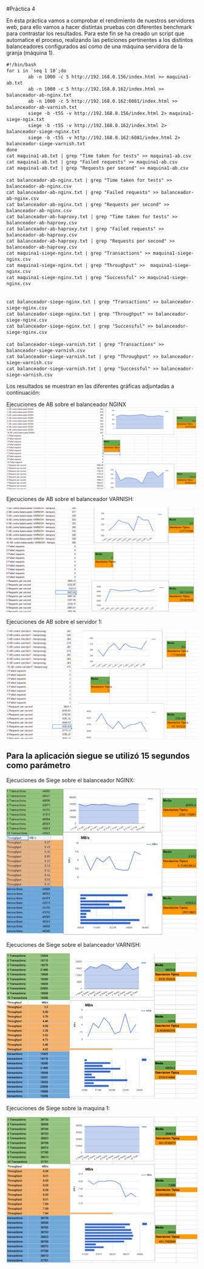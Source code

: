 #Práctica 4


En ésta práctica vamos a comprobar el rendimiento de nuestros servidores web, para ello vamos a hacer distintas pruebas con diferentes benchmark para contrastar los resultados.
Para este fin se ha creado un script que automatice el proceso, realizando las peticiones pertinentes a los distintos balanceadores configurados así como de una máquina servidora de la granja (máquina 1). 


	#!/bin/bash
	for i in `seq 1 10`;do
			ab -n 1000 -c 5 http://192.168.0.156/index.html >> maquina1-ab.txt
			ab -n 1000 -c 5 http://192.168.0.162/index.html >> balanceador-ab-nginx.txt
			ab -n 1000 -c 5 http://192.168.0.162:6081/index.html >> balanceador-ab-varnish.txt
			siege -b -t5S -v http://192.168.0.156/index.html 2> maquina1-siege-ngix.txt
			siege -b -t5S -v http://192.168.0.162/index.html 2> balanceador-siege-nginx.txt
			siege -b -t5S -v http://192.168.0.162:6081/index.html 2> balanceador-siege-varnish.txt
	done
	cat maquina1-ab.txt | grep "Time taken for tests" >> maquina1-ab.csv
	cat maquina1-ab.txt | grep "Failed requests" >> maquina1-ab.csv
	cat maquina1-ab.txt | grep "Requests per second" >> maquina1-ab.csv

	cat balanceador-ab-nginx.txt | grep "Time taken for tests" >> balanceador-ab-nginx.csv
	cat balanceador-ab-nginx.txt | grep "Failed requests" >> balanceador-ab-nginx.csv
	cat balanceador-ab-nginx.txt | grep "Requests per second" >> balanceador-ab-nginx.csv
	cat balanceador-ab-haproxy.txt | grep "Time taken for tests" >> balanceador-ab-haproxy.csv
	cat balanceador-ab-haproxy.txt | grep "Failed requests" >> balanceador-ab-haproxy.csv
	cat balanceador-ab-haproxy.txt | grep "Requests per second" >> balanceador-ab-haproxy.csv
	cat maquina1-siege-nginx.txt | grep "Transactions" >> maquina1-siege-nginx.csv
	cat maquina1-siege-nginx.txt | grep "Throughput" >>  maquina1-siege-nginx.csv
	cat maquina1-siege-nginx.txt | grep "Successful" >> maquina1-siege-nginx.csv


	cat balanceador-siege-nginx.txt | grep "Transactions" >> balanceador-siege-nginx.csv
	cat balanceador-siege-nginx.txt | grep "Throughput" >> balanceador-siege-nginx.csv
	cat balanceador-siege-nginx.txt | grep "Successful" >> balanceador-siege-nginx.csv

	cat balanceador-siege-varnish.txt | grep "Transactions" >> balanceador-siege-varnish.csv
	cat balanceador-siege-varnish.txt | grep "Throughput" >> balanceador-siege-varnish.csv
	cat balanceador-siege-varnish.txt | grep "Successful" >> balanceador-siege-varnish.csv

Los resultados se muestran en las diferentes gráficas adjuntadas a continuación:

Ejecuciones de AB sobre el balanceador NGINX
![Alt text](c1.PNG?raw=true)


Ejecuciones de AB sobre el balanceador VARNISH:

![Alt text](c2.PNG?raw=true)

Ejecuciones de AB sobre el servidor 1:

![Alt text](c3.PNG?raw=true)

## Para la aplicación siegue se utilizó 15 segundos como parámetro

Ejecuciones de Siege sobre el balanceador NGINX:

![Alt text](c4.PNG?raw=true)

Ejecuciones de Siege sobre el balanceador VARNISH:

![Alt text](c5.PNG?raw=true)

Ejecuciones de Siege sobre la maquina 1:

![Alt text](c6.PNG?raw=true)
